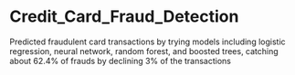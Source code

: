 # Credit_Card_Fraud_Detection

Predicted fraudulent card transactions by trying models including logistic regression, neural network, random forest, and
boosted trees, catching about 62.4% of frauds by declining 3% of the transactions
